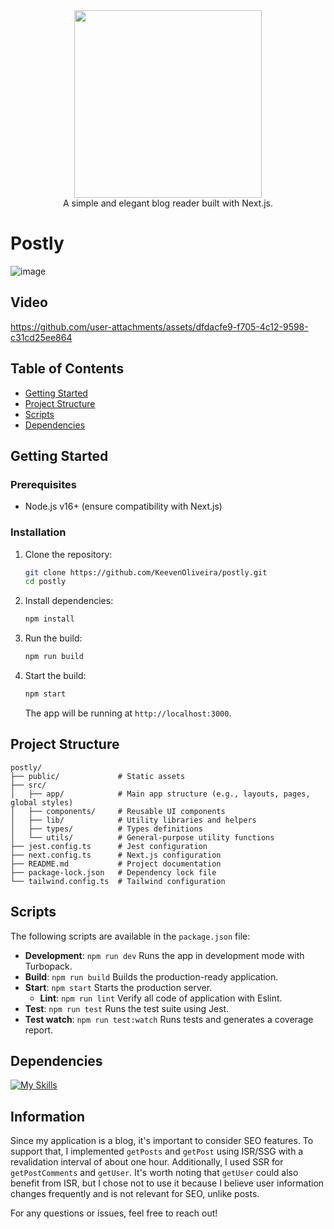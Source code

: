 <div align="center">
  <img align style="width: 300px" src="https://github.com/user-attachments/assets/2f73f0b1-37d1-44fc-be1d-31044dd02c87">
</div>
<div align="center">
  A simple and elegant blog reader built with Next.js.
</div>

# Postly
![image](https://github.com/user-attachments/assets/05d28d10-29fd-401f-b4c8-6e4d838bfa30)

## Video
https://github.com/user-attachments/assets/dfdacfe9-f705-4c12-9598-c31cd25ee864

## Table of Contents
- [Getting Started](#getting-started)
- [Project Structure](#project-structure)
- [Scripts](#scripts)
- [Dependencies](#dependencies)

## Getting Started

### Prerequisites
- Node.js v16+ (ensure compatibility with Next.js)

### Installation
1. Clone the repository:
   ```bash
   git clone https://github.com/KeevenOliveira/postly.git
   cd postly
   ```
2. Install dependencies:
   ```bash
   npm install
   ```
3. Run the build:
   ```bash
   npm run build
   ```
4. Start the build:
   ```bash
   npm start
   ```
   The app will be running at `http://localhost:3000`.

## Project Structure
```
postly/
├── public/             # Static assets
├── src/
│   ├── app/            # Main app structure (e.g., layouts, pages, global styles)
│   ├── components/     # Reusable UI components
│   ├── lib/            # Utility libraries and helpers
│   ├── types/          # Types definitions
│   └── utils/          # General-purpose utility functions
├── jest.config.ts      # Jest configuration
├── next.config.ts      # Next.js configuration
├── README.md           # Project documentation
├── package-lock.json   # Dependency lock file
└── tailwind.config.ts  # Tailwind configuration
```

## Scripts
The following scripts are available in the `package.json` file:

- **Development**: `npm run dev`
  Runs the app in development mode with Turbopack.
- **Build**: `npm run build`
  Builds the production-ready application.
- **Start**: `npm start`
  Starts the production server.
  - **Lint**: `npm run lint`
  Verify all code of application with Eslint.
- **Test**: `npm run test`
  Runs the test suite using Jest.
- **Test watch**: `npm run test:watch`
  Runs tests and generates a coverage report.

## Dependencies
[![My Skills](https://skillicons.dev/icons?i=ts,react,nextjs,jest,tailwindcss,npm)](https://skillicons.dev)


## Information
Since my application is a blog, it's important to consider SEO features. To support that, I implemented `getPosts` and `getPost` using ISR/SSG with a revalidation interval of about one hour. Additionally, I used SSR for `getPostComments` and `getUser`. It's worth noting that `getUser` could also benefit from ISR, but I chose not to use it because I believe user information changes frequently and is not relevant for SEO, unlike posts.

For any questions or issues, feel free to reach out!
